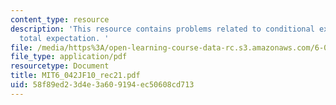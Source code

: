 ```yaml
---
content_type: resource
description: 'This resource contains problems related to conditional expectation and
  total expectation. '
file: /media/https%3A/open-learning-course-data-rc.s3.amazonaws.com/6-042j-mathematics-for-computer-science-fall-2010/58f89ed23d4e3a609194ec50608cd713_MIT6_042JF10_rec21.pdf
file_type: application/pdf
resourcetype: Document
title: MIT6_042JF10_rec21.pdf
uid: 58f89ed2-3d4e-3a60-9194-ec50608cd713
---
```

